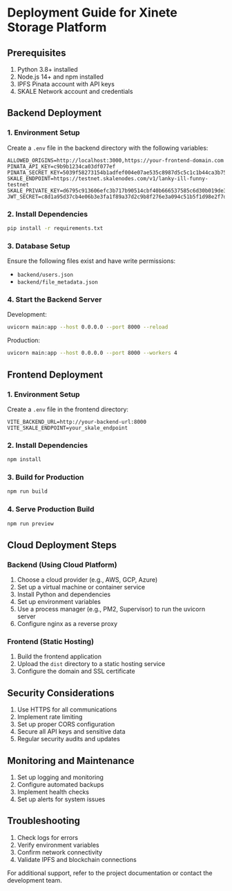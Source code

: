 # Deployment Guide for Xinete Storage Platform

## Prerequisites

1. Python 3.8+ installed
2. Node.js 14+ and npm installed
3. IPFS Pinata account with API keys
4. SKALE Network account and credentials

## Backend Deployment

### 1. Environment Setup

Create a `.env` file in the backend directory with the following variables:

```env
ALLOWED_ORIGINS=http://localhost:3000,https://your-frontend-domain.com
PINATA_API_KEY=c9b9b1234ca03df077ef
PINATA_SECRET_KEY=5039f58273154b1adfef004e07ae535c8987d5c5c1c1b44ca3b75714085cb0e5
SKALE_ENDPOINT=https://testnet.skalenodes.com/v1/lanky-ill-funny-testnet
SKALE_PRIVATE_KEY=d6795c913606efc3b717b90514cbf40b666537585c6d30b019de3fcc4f17d5f6
JWT_SECRET=c8d1a95d37cb4e06b3e3fa1f89a37d2c9b8f276e3a094c51b5f1d98e2f7d4a6b
```

### 2. Install Dependencies

```bash
pip install -r requirements.txt
```

### 3. Database Setup

Ensure the following files exist and have write permissions:
- `backend/users.json`
- `backend/file_metadata.json`

### 4. Start the Backend Server

Development:
```bash
uvicorn main:app --host 0.0.0.0 --port 8000 --reload
```

Production:
```bash
uvicorn main:app --host 0.0.0.0 --port 8000 --workers 4
```

## Frontend Deployment

### 1. Environment Setup

Create a `.env` file in the frontend directory:

```env
VITE_BACKEND_URL=http://your-backend-url:8000
VITE_SKALE_ENDPOINT=your_skale_endpoint
```

### 2. Install Dependencies

```bash
npm install
```

### 3. Build for Production

```bash
npm run build
```

### 4. Serve Production Build

```bash
npm run preview
```

## Cloud Deployment Steps

### Backend (Using Cloud Platform)

1. Choose a cloud provider (e.g., AWS, GCP, Azure)
2. Set up a virtual machine or container service
3. Install Python and dependencies
4. Set up environment variables
5. Use a process manager (e.g., PM2, Supervisor) to run the uvicorn server
6. Configure nginx as a reverse proxy

### Frontend (Static Hosting)

1. Build the frontend application
2. Upload the `dist` directory to a static hosting service
3. Configure the domain and SSL certificate

## Security Considerations

1. Use HTTPS for all communications
2. Implement rate limiting
3. Set up proper CORS configuration
4. Secure all API keys and sensitive data
5. Regular security audits and updates

## Monitoring and Maintenance

1. Set up logging and monitoring
2. Configure automated backups
3. Implement health checks
4. Set up alerts for system issues

## Troubleshooting

1. Check logs for errors
2. Verify environment variables
3. Confirm network connectivity
4. Validate IPFS and blockchain connections

For additional support, refer to the project documentation or contact the development team.
